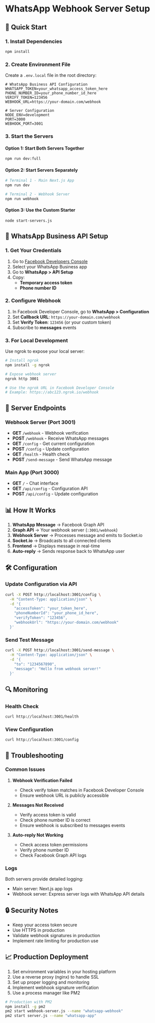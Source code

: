 # WhatsApp Webhook Server Setup

## 🚀 Quick Start

### 1. Install Dependencies
```bash
npm install
```

### 2. Create Environment File
Create a `.env.local` file in the root directory:
```env
# WhatsApp Business API Configuration
WHATSAPP_TOKEN=your_whatsapp_access_token_here
PHONE_NUMBER_ID=your_phone_number_id_here
VERIFY_TOKEN=123456
WEBHOOK_URL=https://your-domain.com/webhook

# Server Configuration
NODE_ENV=development
PORT=3000
WEBHOOK_PORT=3001
```

### 3. Start the Servers

#### Option 1: Start Both Servers Together
```bash
npm run dev:full
```

#### Option 2: Start Servers Separately
```bash
# Terminal 1 - Main Next.js App
npm run dev

# Terminal 2 - Webhook Server
npm run webhook
```

#### Option 3: Use the Custom Starter
```bash
node start-servers.js
```

## 📱 WhatsApp Business API Setup

### 1. Get Your Credentials
1. Go to [Facebook Developers Console](https://developers.facebook.com/)
2. Select your WhatsApp Business app
3. Go to **WhatsApp > API Setup**
4. Copy:
   - **Temporary access token**
   - **Phone number ID**

### 2. Configure Webhook
1. In Facebook Developer Console, go to **WhatsApp > Configuration**
2. Set **Callback URL**: `https://your-domain.com/webhook`
3. Set **Verify Token**: `123456` (or your custom token)
4. Subscribe to **messages** events

### 3. For Local Development
Use ngrok to expose your local server:
```bash
# Install ngrok
npm install -g ngrok

# Expose webhook server
ngrok http 3001

# Use the ngrok URL in Facebook Developer Console
# Example: https://abc123.ngrok.io/webhook
```

## 🔧 Server Endpoints

### Webhook Server (Port 3001)
- **GET** `/webhook` - Webhook verification
- **POST** `/webhook` - Receive WhatsApp messages
- **GET** `/config` - Get current configuration
- **POST** `/config` - Update configuration
- **GET** `/health` - Health check
- **POST** `/send-message` - Send WhatsApp message

### Main App (Port 3000)
- **GET** `/` - Chat interface
- **GET** `/api/config` - Configuration API
- **POST** `/api/config` - Update configuration

## 📊 How It Works

1. **WhatsApp Message** → Facebook Graph API
2. **Graph API** → Your webhook server (`:3001/webhook`)
3. **Webhook Server** → Processes message and emits to Socket.io
4. **Socket.io** → Broadcasts to all connected clients
5. **Frontend** → Displays message in real-time
6. **Auto-reply** → Sends response back to WhatsApp user

## 🛠️ Configuration

### Update Configuration via API
```bash
curl -X POST http://localhost:3001/config \
  -H "Content-Type: application/json" \
  -d '{
    "accessToken": "your_token_here",
    "phoneNumberId": "your_phone_id_here",
    "verifyToken": "123456",
    "webhookUrl": "https://your-domain.com/webhook"
  }'
```

### Send Test Message
```bash
curl -X POST http://localhost:3001/send-message \
  -H "Content-Type: application/json" \
  -d '{
    "to": "1234567890",
    "message": "Hello from webhook server!"
  }'
```

## 🔍 Monitoring

### Health Check
```bash
curl http://localhost:3001/health
```

### View Configuration
```bash
curl http://localhost:3001/config
```

## 🚨 Troubleshooting

### Common Issues

1. **Webhook Verification Failed**
   - Check verify token matches in Facebook Developer Console
   - Ensure webhook URL is publicly accessible

2. **Messages Not Received**
   - Verify access token is valid
   - Check phone number ID is correct
   - Ensure webhook is subscribed to messages events

3. **Auto-reply Not Working**
   - Check access token permissions
   - Verify phone number ID
   - Check Facebook Graph API logs

### Logs
Both servers provide detailed logging:
- Main server: Next.js app logs
- Webhook server: Express server logs with WhatsApp API details

## 🔒 Security Notes

- Keep your access token secure
- Use HTTPS in production
- Validate webhook signatures in production
- Implement rate limiting for production use

## 📈 Production Deployment

1. Set environment variables in your hosting platform
2. Use a reverse proxy (nginx) to handle SSL
3. Set up proper logging and monitoring
4. Implement webhook signature verification
5. Use a process manager like PM2

```bash
# Production with PM2
npm install -g pm2
pm2 start webhook-server.js --name "whatsapp-webhook"
pm2 start server.js --name "whatsapp-app"
```
